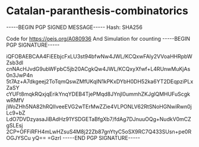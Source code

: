 # Catalan-paranthesis-combinatorics
-----BEGIN PGP SIGNED MESSAGE-----
Hash: SHA256

Code for https://oeis.org/A080936
And Simulation for counting
-----BEGIN PGP SIGNATURE-----

iQFOBAEBCAA4FiEEbjcFxLU3st94bfwNw4JWL/KCQxwFAly2VVoaHHRpbWZsb3dl
cnNAcHJvdG9ubWFpbC5jb20ACgkQw4JWL/KCQxyXfwf+L4RUnwMuKjAs0n3JwP4n
5t7Az+A7dkgeej2ToTqmQswZMfUKqIN1kPKxDYbH0DH52ka6YT2DEqpziPLxZaSY
cYUFt8mqkRQxjqErikYnqYDEB4TjePMqd8JYnjI0ummhZKJglQMHUFuScgkwRMfV
jWoZHh5NA82hRQIlveeEVG2wTErMwZZie4VLPONLV62RtSNoHGNwiRwn0jLc9+bZ
LdO7DVDzyasaJiBAdHz91YSDGETaBfgXb7/fdAg7DJnuuOQg+NudkV0mCZgSLEsj
2CP+OFFiRFH4mLwHZsuS4M8j22Zb87gnYtyC5oSX9RC7Q433SUsn+pe0ROGJYSCu
yQ==
=GzrI
-----END PGP SIGNATURE-----
